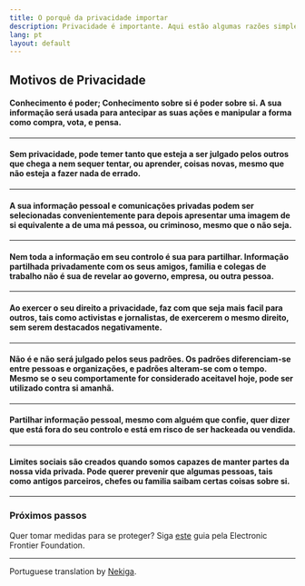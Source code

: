 ```yaml
---
title: O porquê da privacidade importar
description: Privacidade é importante. Aqui estão algumas razões simples do porquê.
lang: pt
layout: default
---
```


## Motivos de Privacidade

#### Conhecimento é poder; Conhecimento sobre si é poder sobre si. A sua informação será usada para antecipar as suas ações e manipular a forma como compra, vota, e pensa.

---
#### Sem privacidade, pode temer tanto que esteja a ser julgado pelos outros que chega a nem sequer tentar, ou aprender, coisas novas, mesmo que não esteja a fazer nada de errado.

---
#### A sua informaçâo pessoal e comunicações privadas podem ser selecionadas convenientemente para depois apresentar uma imagem de si equivalente a de uma má pessoa, ou criminoso, mesmo que o não seja.

---
#### Nem toda a informação em seu controlo é sua para partilhar. Informação partilhada privadamente com os seus amigos, familia e colegas de trabalho não é sua de revelar ao governo, empresa, ou outra pessoa.

---
#### Ao exercer o seu direito a privacidade, faz com que seja mais facil para outros, tais como activistas e jornalistas, de exercerem o mesmo direito, sem serem destacados negativamente.

---
#### Não é e não será julgado pelos seus padrões. Os padrões diferenciam-se entre pessoas e organizações, e padrões alteram-se com o tempo. Mesmo se o seu comportamente for considerado aceitavel hoje, pode ser utilizado contra si amanhã.

---
#### Partilhar informação pessoal, mesmo com alguém que confie, quer dizer que está fora do seu controlo e está em risco de ser hackeada ou vendida.

---
#### Limites sociais são creados quando somos capazes de manter partes da nossa vida privada. Pode querer prevenir que algumas pessoas, tais como antigos parceiros, chefes ou familia saibam certas coisas sobre si.

-----

### Próximos passos
Quer tomar medidas para se proteger? Siga [este](https://ssd.eff.org/) guia pela Electronic Frontier Foundation.

-----
Portuguese translation by [Nekiga](https://www.reddit.com/r/translator/comments/752qcf/english_any_translating_whyprivacymattersorg_a/do2zvbr/).
